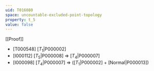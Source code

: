 ```yaml
---
uid: T016080
space: uncountable-excluded-point-topology
property: t_5
value: false
---
```

[[Proof]]

* [T000548] [$T_1$|P000002]
* [I000112] [$T_5$|P000008] => [$T_4$|P000007]
* [I000098] [$T_4$|P000007] => ([$T_1$|P000002] + [Normal|P000013])

